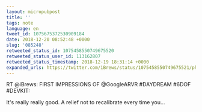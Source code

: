 ```yaml
---
layout: micropubpost
title: ''
tags: note
language: en
tweet_id: 1075675372530909184
date: 2018-12-20 08:52:48 +0000
slug: '085248'
retweeted_status_id: 1075458550749675520
retweeted_status_user_id: 113162807
retweeted_status_timestamp: 2018-12-19 18:31:14 +0000
expanded_urls: https://twitter.com/iBrews/status/1075458550749675521/photo/1
---
```

RT @iBrews: FIRST IMPRESSIONS OF @GoogleARVR #DAYDREAM #6DOF #DEVKIT:

It's really really good. A relief not to recalibrate every time you…
